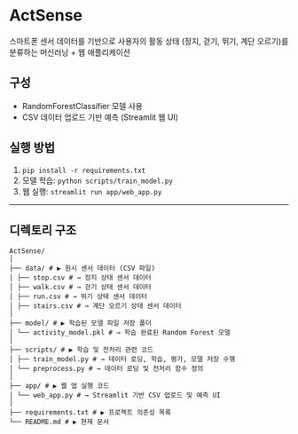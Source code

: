 # ActSense

스마트폰 센서 데이터를 기반으로 사용자의 활동 상태 (정지, 걷기, 뛰기, 계단 오르기)를 분류하는 머신러닝 + 웹 애플리케이션

## 구성

- RandomForestClassifier 모델 사용
- CSV 데이터 업로드 기반 예측 (Streamlit 웹 UI)

## 실행 방법

1. `pip install -r requirements.txt`
2. 모델 학습: `python scripts/train_model.py`
3. 웹 실행: `streamlit run app/web_app.py`

---
## 디렉토리 구조
```
ActSense/
│
├── data/ # ▶ 원시 센서 데이터 (CSV 파일)
│ ├── stop.csv # → 정지 상태 센서 데이터
│ ├── walk.csv # → 걷기 상태 센서 데이터
│ ├── run.csv # → 뛰기 상태 센서 데이터
│ ├── stairs.csv # → 계단 오르기 상태 센서 데이터
│
├── model/ # ▶ 학습된 모델 파일 저장 폴더
│ └── activity_model.pkl # → 학습 완료된 Random Forest 모델
│
├── scripts/ # ▶ 학습 및 전처리 관련 코드
│ ├── train_model.py # → 데이터 로딩, 학습, 평가, 모델 저장 수행
│ └── preprocess.py # → 데이터 로딩 및 전처리 함수 정의
│
├── app/ # ▶ 웹 앱 실행 코드
│ └── web_app.py # → Streamlit 기반 CSV 업로드 및 예측 UI
│
├── requirements.txt # ▶ 프로젝트 의존성 목록
└── README.md # ▶ 현재 문서
```